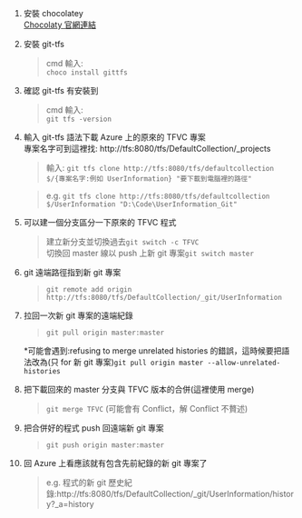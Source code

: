 1.  安裝 chocolatey  
    [Chocolaty 官網連結](https://chocolatey.org/)
2.  安裝 git-tfs
    > cmd 輸入:  
    > `choco install gittfs`
3.  確認 git-tfs 有安裝到
    > cmd 輸入:  
    > `git tfs -version`
4.  輸入 git-tfs 語法下載 Azure 上的原來的 TFVC 專案  
     專案名字可到這裡找: http://tfs:8080/tfs/DefaultCollection/\_projects

    > 輸入:
    > `git tfs clone http://tfs:8080/tfs/defaultcollection $/{專案名字:例如 UserInformation} "要下載到電腦裡的路徑"`

    > e.g.
    > `git tfs clone http://tfs:8080/tfs/defaultcollection $/UserInformation "D:\Code\UserInformation_Git"`

5.  可以建一個分支區分一下原來的 TFVC 程式
    > 建立新分支並切換過去`git switch -c TFVC`  
    > 切換回 master 線以 push 上新 git 專案`git switch master`
6.  git 遠端路徑指到新 git 專案

    > `git remote add origin http://tfs:8080/tfs/DefaultCollection/_git/UserInformation`

7.  拉回一次新 git 專案的遠端紀錄

    > `git pull origin master:master`

    \*可能會遇到:refusing to merge unrelated histories 的錯誤，這時候要把語法改為(只 for 新 git 專案)`git pull origin master --allow-unrelated-histories`

8.  把下載回來的 master 分支與 TFVC 版本的合併(這裡使用 merge)

    > `git merge TFVC`
    > (可能會有 Conflict，解 Conflict 不贅述)

9.  把合併好的程式 push 回遠端新 git 專案

    > `git push origin master:master`

10. 回 Azure 上看應該就有包含先前紀錄的新 git 專案了

    > e.g. 程式的新 git 歷史紀錄:http://tfs:8080/tfs/DefaultCollection/\_git/UserInformation/history?\_a=history
